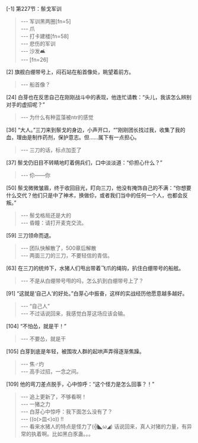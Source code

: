 
[-1] 第227节：鬃戈军训
>--- 军训黑两圈[fn=5]<br>
>--- 爪<br>
>--- 打卡建楼[fn=58]<br>
>--- 悲伤的军训<br>
>--- 沙发🛋️<br>
>--- [fn=26]<br>

[2] 旗舰白绷带号上，闷石站在船首像处，眺望着前方。
>--- 船首像？<br>

[24] 白芽也在反思自己在刚刚战斗中的表现，他连忙请教：“头儿，我该怎么辨别对手的虚招呢？”
>--- 为什么有种蓝藻被ntr的感觉<br>

[36] “大人。”三刀来到鬃戈的身边，小声开口，“”刚刚团长找过我，收集了我的血，理由是制作药剂，保护意志。但……属下有一点担心。
>--- 三刀的话，标点加歪了<br>

[37] 鬃戈仍旧目不转睛地盯着佣兵们，口中淡淡道：“伱担心什么？”
>--- 伱——你<br>

[50] 鬃戈微微皱眉，终于收回目光，盯向三刀，他没有掩饰自己的不满：“你想要什么交代？他们只是中了神术，换做伱，或者我们当中的任何一个人，也都会反叛。”
>--- 鬃戈格局还是大的<br>
>--- 昏瞳：请打开麦克交流。<br>

[59] 三刀领命而退。
>--- 团队快解散了，500章后解散<br>
>--- 两面三刀的三刀，不要轻信的青信。<br>

[63] 在三刀的统帅下，水猪人们甩出带着飞爪的绳钩，扒住白绷带号的船舷。
>--- 不是从白绷带号甩的吗，怎么扒到白绷带号上了？<br>

[91] “这就是‘自己人’的好处。”白芽心中振奋，这样的实战经历他愿意越多越好。
>--- “自己人”<br>
>--- 不过话说回来，我感觉白芽这场应该会输。<br>

[104] “不怕怂，就是干！”
>--- 不要怂，就是干<br>

[105] 白芽到底是年轻，被围攻人群的起哄声弄得逐渐焦躁。
>--- 焦♂灼<br>
>--- 高手过招，一念之间。<br>

[109] 他的弯刀差点脱手，心中惊呼：“这个怪力是怎么回事？！”
>--- 追上更新了，不够看啊！<br>
>--- 一猪之力<br>
>--- 白芽心中惊呼：我下面怎么没有了？<br>
>--- ((o(>皿<)o)) !!<br>
>--- 看来水猪人的特点是怪力了(╬◣ω◢)
话说回来，真人对猪的力量，有异常的执着啊。比如黑白豕蛊。。。<br>
